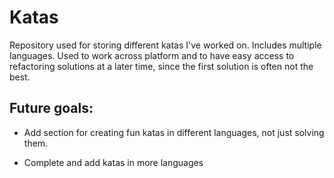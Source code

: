 # Katas

Repository used for storing different katas I've worked on. Includes multiple languages. Used to work across platform and to have easy access to refactoring solutions at a later time, since the first solution is often not the best.

## Future goals:

- Add section for creating fun katas in different languages, not just solving them.

- Complete and add katas in more languages
